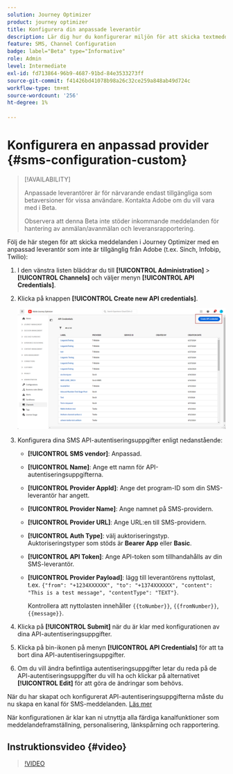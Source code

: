 ```yaml
---
solution: Journey Optimizer
product: journey optimizer
title: Konfigurera din anpassade leverantör
description: Lär dig hur du konfigurerar miljön för att skicka textmeddelanden med Journey Optimizer via en anpassad leverantör
feature: SMS, Channel Configuration
badge: label="Beta" type="Informative"
role: Admin
level: Intermediate
exl-id: fd713864-96b9-4687-91bd-84e3533273ff
source-git-commit: f41426bd41078b98a26c32ce259a848ab49d724c
workflow-type: tm+mt
source-wordcount: '256'
ht-degree: 1%

---
```


# Konfigurera en anpassad provider {#sms-configuration-custom}

>[!AVAILABILITY]
>
>Anpassade leverantörer är för närvarande endast tillgängliga som betaversioner för vissa användare. Kontakta Adobe om du vill vara med i Beta.
>
>Observera att denna Beta inte stöder inkommande meddelanden för hantering av anmälan/avanmälan och leveransrapportering.

Följ de här stegen för att skicka meddelanden i Journey Optimizer med en anpassad leverantör som inte är tillgänglig från Adobe (t.ex. Sinch, Infobip, Twilio):

1. I den vänstra listen bläddrar du till **[!UICONTROL Administration]** > **[!UICONTROL Channels]** och väljer menyn **[!UICONTROL API Credentials]**.

1. Klicka på knappen **[!UICONTROL Create new API credentials]**.

   ![](assets/sms_byo_1.png)

1. Konfigurera dina SMS API-autentiseringsuppgifter enligt nedanstående:

   * **[!UICONTROL SMS vendor]**: Anpassad.

   * **[!UICONTROL Name]**: Ange ett namn för API-autentiseringsuppgifterna.

   * **[!UICONTROL Provider AppId]**: Ange det program-ID som din SMS-leverantör har angett.

   * **[!UICONTROL Provider Name]**: Ange namnet på SMS-providern.

   * **[!UICONTROL Provider URL]**: Ange URL:en till SMS-providern.

   * **[!UICONTROL Auth Type&#x200B;]**: välj auktoriseringstyp. Auktoriseringstyper som stöds är **Bearer App** eller **Basic**.

   * **[!UICONTROL API Token]**: Ange API-token som tillhandahålls av din SMS-leverantör.

   * **[!UICONTROL Provider Payload]**: lägg till leverantörens nyttolast, t.ex. `{"from": "+1234XXXXXX", "to": "+1374XXXXXX", "content": "This is a test message", "contentType": "TEXT"}`.

     Kontrollera att nyttolasten innehåller `{{toNumber}}`, `{{fromNumber}}`, `{{message}}`.

1. Klicka på **[!UICONTROL Submit]** när du är klar med konfigurationen av dina API-autentiseringsuppgifter.

1. Klicka på bin-ikonen på menyn **[!UICONTROL API Credentials]** för att ta bort dina API-autentiseringsuppgifter.

1. Om du vill ändra befintliga autentiseringsuppgifter letar du reda på de API-autentiseringsuppgifter du vill ha och klickar på alternativet **[!UICONTROL Edit]** för att göra de ändringar som behövs.

När du har skapat och konfigurerat API-autentiseringsuppgifterna måste du nu skapa en kanal för SMS-meddelanden. [Läs mer](sms-configuration-surface.md)

När konfigurationen är klar kan ni utnyttja alla färdiga kanalfunktioner som meddelandeframställning, personalisering, länkspårning och rapportering.

## Instruktionsvideo {#video}

>[!VIDEO](https://video.tv.adobe.com/v/3431625)
